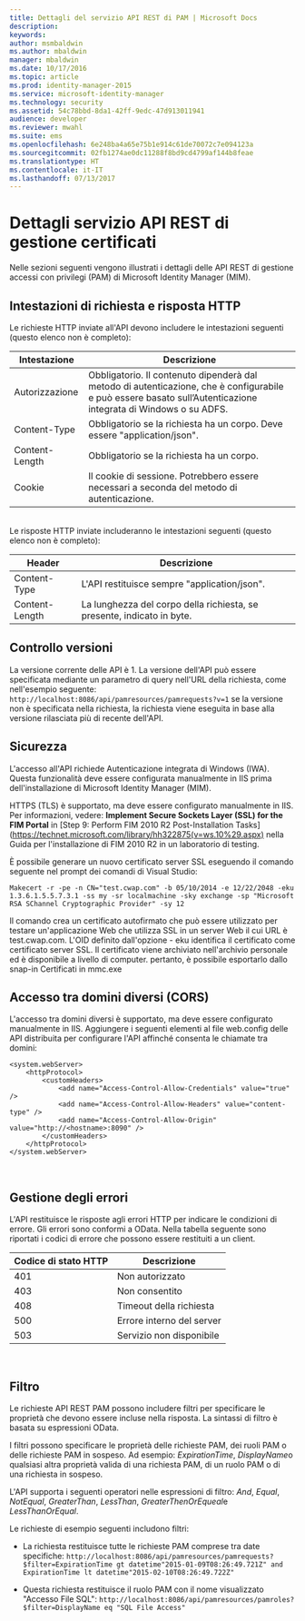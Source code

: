 ```yaml
---
title: Dettagli del servizio API REST di PAM | Microsoft Docs
description: 
keywords: 
author: msmbaldwin
ms.author: mbaldwin
manager: mbaldwin
ms.date: 10/17/2016
ms.topic: article
ms.prod: identity-manager-2015
ms.service: microsoft-identity-manager
ms.technology: security
ms.assetid: 54c78bbd-8da1-42ff-9edc-47d913011941
audience: developer
ms.reviewer: mwahl
ms.suite: ems
ms.openlocfilehash: 6e248ba4a65e75b1e914c61de70072c7e094123a
ms.sourcegitcommit: 02fb1274ae0dc11288f8bd9cd4799af144b8feae
ms.translationtype: HT
ms.contentlocale: it-IT
ms.lasthandoff: 07/13/2017
---
```

# <a name="pam-rest-api-service-details"></a>Dettagli servizio API REST di gestione certificati
Nelle sezioni seguenti vengono illustrati i dettagli delle API REST di gestione accessi con privilegi (PAM) di Microsoft Identity Manager (MIM).

## <a name="http-request-and-response-headers"></a>Intestazioni di richiesta e risposta HTTP

Le richieste HTTP inviate all'API devono includere le intestazioni seguenti (questo elenco non è completo):

Intestazione | Descrizione
-------|------------
Autorizzazione | Obbligatorio. Il contenuto dipenderà dal metodo di autenticazione, che è configurabile e può essere basato sull’Autenticazione integrata di Windows o su ADFS.
Content-Type | Obbligatorio se la richiesta ha un corpo. Deve essere "application/json".
Content-Length | Obbligatorio se la richiesta ha un corpo. 
Cookie | Il cookie di sessione. Potrebbero essere necessari a seconda del metodo di autenticazione.
<br/>
Le risposte HTTP inviate includeranno le intestazioni seguenti (questo elenco non è completo):

Header | Descrizione
-------|------------
Content-Type | L'API restituisce sempre "application/json".
Content-Length | La lunghezza del corpo della richiesta, se presente, indicato in byte.

## <a name="versioning"></a>Controllo versioni 
La versione corrente delle API è 1. La versione dell'API può essere specificata mediante un parametro di query nell'URL della richiesta, come nell'esempio seguente: `http://localhost:8086/api/pamresources/pamrequests?v=1` se la versione non è specificata nella richiesta, la richiesta viene eseguita in base alla versione rilasciata più di recente dell'API. 

## <a name="security"></a>Sicurezza 
L'accesso all'API richiede Autenticazione integrata di Windows (IWA). Questa funzionalità deve essere configurata manualmente in IIS prima dell'installazione di Microsoft Identity Manager (MIM).

HTTPS (TLS) è supportato, ma deve essere configurato manualmente in IIS. Per informazioni, vedere: **Implement Secure Sockets Layer (SSL) for the FIM Portal** in [Step 9: Perform FIM 2010 R2 Post-Installation Tasks](https://technet.microsoft.com/library/hh322875(v=ws.10%29.aspx) nella Guida per l'installazione di FIM 2010 R2 in un laboratorio di testing. 

È possibile generare un nuovo certificato server SSL eseguendo il comando seguente nel prompt dei comandi di Visual Studio:
```
Makecert -r -pe -n CN="test.cwap.com" -b 05/10/2014 -e 12/22/2048 -eku 1.3.6.1.5.5.7.3.1 -ss my -sr localmachine -sky exchange -sp "Microsoft RSA SChannel Cryptographic Provider" -sy 12
```
 
Il comando crea un certificato autofirmato che può essere utilizzato per testare un'applicazione Web che utilizza SSL in un server Web il cui URL è test.cwap.com. L'OID definito dall'opzione - eku identifica il certificato come certificato server SSL. Il certificato viene archiviato nell'archivio personale ed è disponibile a livello di computer. pertanto, è possibile esportarlo dallo snap-in Certificati in mmc.exe

## <a name="cross-domain-access-cors"></a>Accesso tra domini diversi (CORS) 
L'accesso tra domini diversi è supportato, ma deve essere configurato manualmente in IIS. Aggiungere i seguenti elementi al file web.config delle API distribuita per configurare l'API affinché consenta le chiamate tra domini: 

```
<system.webServer>       
    <httpProtocol> 
        <customHeaders> 
            <add name="Access-Control-Allow-Credentials" value="true"  /> 
            <add name="Access-Control-Allow-Headers" value="content-type" /> 
            <add name="Access-Control-Allow-Origin" value="http://<hostname>:8090" /> 
        </customHeaders> 
    </httpProtocol> 
</system.webServer> 
```
<br/>

## <a name="error-handling"></a>Gestione degli errori 
L'API restituisce le risposte agli errori HTTP per indicare le condizioni di errore. Gli errori sono conformi a OData. Nella tabella seguente sono riportati i codici di errore che possono essere restituiti a un client.

Codice di stato HTTP | Descrizione
-----------------|------------
401 | Non autorizzato 
403 | Non consentito 
408 | Timeout della richiesta   
500 | Errore interno del server 
503 | Servizio non disponibile 
<br/>

## <a name="filtering"></a>Filtro 
Le richieste API REST PAM possono includere filtri per specificare le proprietà che devono essere incluse nella risposta. La sintassi di filtro è basata su espressioni OData.

I filtri possono specificare le proprietà delle richieste PAM, dei ruoli PAM o delle richieste PAM in sospeso. Ad esempio: *ExpirationTime*, *DisplayName*o qualsiasi altra proprietà valida di una richiesta PAM, di un ruolo PAM o di una richiesta in sospeso.

L'API supporta i seguenti operatori nelle espressioni di filtro: *And*, *Equal*, *NotEqual*, *GreaterThan*, *LessThan*, *GreaterThenOrEqueal*e *LessThanOrEqual*. 

Le richieste di esempio seguenti includono filtri:

- La richiesta restituisce tutte le richieste PAM comprese tra date specifiche: `http://localhost:8086/api/pamresources/pamrequests?$filter=ExpirationTime gt datetime"2015-01-09T08:26:49.721Z" and ExpirationTime lt datetime"2015-02-10T08:26:49.722Z" `
 
- Questa richiesta restituisce il ruolo PAM con il nome visualizzato "Accesso File SQL": `http://localhost:8086/api/pamresources/pamroles?$filter=DisplayName eq "SQL File Access" `
